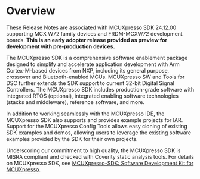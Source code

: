 # Overview

These Release Notes are associated with MCUXpresso SDK 24.12.00 supporting MCX W72 family devices and FRDM-MCXW72 development boards. **This is an early adopter release provided as preview for development with pre-production devices.**

The MCUXpresso SDK is a comprehensive software enablement package designed to simplify and accelerate application development with Arm Cortex-M-based devices from NXP, including its general purpose, crossover and Bluetooth-enabled MCUs. MCUXpresso SW and Tools for DSC further extends the SDK support to current 32-bit Digital Signal Controllers. The MCUXpresso SDK includes production-grade software with integrated RTOS \(optional\), integrated enabling software technologies \(stacks and middleware\), reference software, and more.

In addition to working seamlessly with the MCUXpresso IDE, the MCUXpresso SDK also supports and provides example projects for IAR. Support for the MCUXpresso Config Tools allows easy cloning of existing SDK examples and demos, allowing users to leverage the existing software examples provided by the SDK for their own projects.

Underscoring our commitment to high quality, the MCUXpresso SDK is MISRA compliant and checked with Coverity static analysis tools. For details on MCUXpresso SDK, see [MCUXpresso-SDK: Software Development Kit for MCUXpresso](https://www.nxp.com/design/software/development-software/mcuxpresso-software-and-tools-/mcuxpresso-softw%20re-development-kit-sdk:MCUXpresso-SDK).


